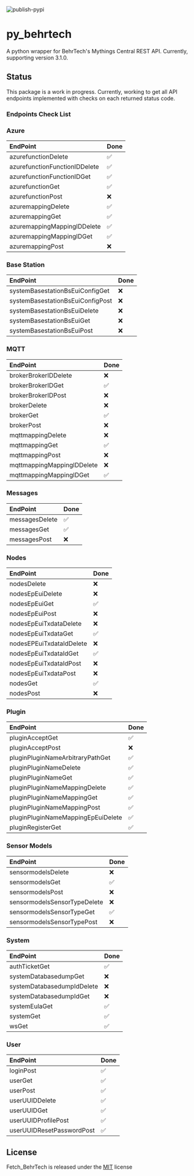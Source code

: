 
![publish-pypi](https://github.com/matthewashley1/Fetch_BehrTech/workflows/publish-pypi/badge.svg)

# py_behrtech

A python wrapper for BehrTech's Mythings Central REST API. Currently, supporting version 3.1.0.

## Status

This package is a work in progress. Currently, working to get all API endpoints implemented with checks on each returned status code.

### Endpoints Check List

### Azure
EndPoint | Done
:--- | :---
azurefunctionDelete | :white_check_mark:
azurefunctionFunctionIDDelete | :white_check_mark:
azurefunctionFunctionIDGet | :white_check_mark:
azurefunctionGet | :white_check_mark:
azurefunctionPost | :x:
azuremappingDelete | :white_check_mark:
azuremappingGet | :white_check_mark:
azuremappingMappingIDDelete | :white_check_mark:
azuremappingMappingIDGet | :white_check_mark:
azuremappingPost | :x:

### Base Station
EndPoint | Done
:--- | :---
systemBasestationBsEuiConfigGet | :x:
systemBasestationBsEuiConfigPost | :x:
systemBasestationBsEuiDelete | :x:
systemBasestationBsEuiGet | :x:
systemBasestationBsEuiPost | :x:

### MQTT
EndPoint | Done
:--- | :---
brokerBrokerIDDelete | :x:
brokerBrokerIDGet | :white_check_mark:
brokerBrokerIDPost | :x:
brokerDelete | :x:
brokerGet | :white_check_mark:
brokerPost | :x:
mqttmappingDelete | :x:
mqttmappingGet | :white_check_mark:
mqttmappingPost | :x:
mqttmappingMappingIDDelete | :x:
mqttmappingMappingIDGet | :white_check_mark:

### Messages
EndPoint | Done
:--- | :---
messagesDelete | :white_check_mark:
messagesGet | :white_check_mark:
messagesPost | :x:

### Nodes
EndPoint | Done
:--- | :---
nodesDelete | :x:
nodesEpEuiDelete | :x:
nodesEpEuiGet | :white_check_mark:
nodesEpEuiPost | :x:
nodesEpEuiTxdataDelete | :x:
nodesEpEuiTxdataGet | :white_check_mark:
nodesEPEuiTxdataIdDelete | :x:
nodesEpEuiTxdataIdGet | :white_check_mark:
nodesEpEuiTxdataIdPost   | :x:
nodesEpEuiTxdataPost | :x:
nodesGet | :white_check_mark:
nodesPost | :x:

### Plugin
EndPoint | Done
:--- | :---
pluginAcceptGet | :white_check_mark:
pluginAcceptPost | :x:
pluginPluginNameArbitraryPathGet | :white_check_mark:
pluginPluginNameDelete | :white_check_mark:
pluginPluginNameGet | :white_check_mark:
pluginPluginNameMappingDelete | :white_check_mark:
pluginPluginNameMappingGet | :white_check_mark:
pluginPluginNameMappingPost | :white_check_mark:
pluginPluginNameMappingEpEuiDelete | :white_check_mark:
pluginRegisterGet | :white_check_mark:

### Sensor Models
EndPoint | Done
:--- | :---
sensormodelsDelete | :x:
sensormodelsGet | :white_check_mark:
sensormodelsPost | :x:
sensormodelsSensorTypeDelete | :x:
sensormodelsSensorTypeGet | :white_check_mark:
sensormodelsSensorTypePost | :x:

### System
EndPoint | Done
:--- | :---
authTicketGet | :white_check_mark:
systemDatabasedumpGet | :x:
systemDatabasedumpIdDelete | :x:
systemDatabasedumpIdGet | :x:
systemEulaGet | :white_check_mark:
systemGet | :white_check_mark:
wsGet | :white_check_mark:
 
### User
EndPoint | Done
:--- | :---
loginPost | :white_check_mark:
userGet | :white_check_mark:
userPost | :white_check_mark:
userUUIDDelete | :white_check_mark:
userUUIDGet | :white_check_mark:
userUUIDProfilePost | :white_check_mark:
userUUIDResetPasswordPost | :white_check_mark:
 
## License

Fetch_BehrTech is released under the [MIT](https://opensource.org/licenses/MIT) license
